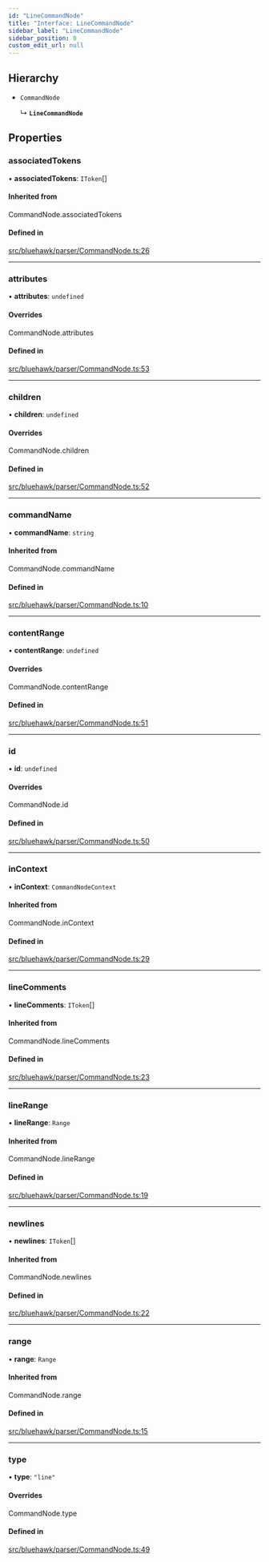 ```yaml
---
id: "LineCommandNode"
title: "Interface: LineCommandNode"
sidebar_label: "LineCommandNode"
sidebar_position: 0
custom_edit_url: null
---
```


## Hierarchy

- `CommandNode`

  ↳ **`LineCommandNode`**

## Properties

### associatedTokens

• **associatedTokens**: `IToken`[]

#### Inherited from

CommandNode.associatedTokens

#### Defined in

[src/bluehawk/parser/CommandNode.ts:26](https://github.com/mongodben/Bluehawk/blob/b4aa3c0/src/bluehawk/parser/CommandNode.ts#L26)

___

### attributes

• **attributes**: `undefined`

#### Overrides

CommandNode.attributes

#### Defined in

[src/bluehawk/parser/CommandNode.ts:53](https://github.com/mongodben/Bluehawk/blob/b4aa3c0/src/bluehawk/parser/CommandNode.ts#L53)

___

### children

• **children**: `undefined`

#### Overrides

CommandNode.children

#### Defined in

[src/bluehawk/parser/CommandNode.ts:52](https://github.com/mongodben/Bluehawk/blob/b4aa3c0/src/bluehawk/parser/CommandNode.ts#L52)

___

### commandName

• **commandName**: `string`

#### Inherited from

CommandNode.commandName

#### Defined in

[src/bluehawk/parser/CommandNode.ts:10](https://github.com/mongodben/Bluehawk/blob/b4aa3c0/src/bluehawk/parser/CommandNode.ts#L10)

___

### contentRange

• **contentRange**: `undefined`

#### Overrides

CommandNode.contentRange

#### Defined in

[src/bluehawk/parser/CommandNode.ts:51](https://github.com/mongodben/Bluehawk/blob/b4aa3c0/src/bluehawk/parser/CommandNode.ts#L51)

___

### id

• **id**: `undefined`

#### Overrides

CommandNode.id

#### Defined in

[src/bluehawk/parser/CommandNode.ts:50](https://github.com/mongodben/Bluehawk/blob/b4aa3c0/src/bluehawk/parser/CommandNode.ts#L50)

___

### inContext

• **inContext**: `CommandNodeContext`

#### Inherited from

CommandNode.inContext

#### Defined in

[src/bluehawk/parser/CommandNode.ts:29](https://github.com/mongodben/Bluehawk/blob/b4aa3c0/src/bluehawk/parser/CommandNode.ts#L29)

___

### lineComments

• **lineComments**: `IToken`[]

#### Inherited from

CommandNode.lineComments

#### Defined in

[src/bluehawk/parser/CommandNode.ts:23](https://github.com/mongodben/Bluehawk/blob/b4aa3c0/src/bluehawk/parser/CommandNode.ts#L23)

___

### lineRange

• **lineRange**: `Range`

#### Inherited from

CommandNode.lineRange

#### Defined in

[src/bluehawk/parser/CommandNode.ts:19](https://github.com/mongodben/Bluehawk/blob/b4aa3c0/src/bluehawk/parser/CommandNode.ts#L19)

___

### newlines

• **newlines**: `IToken`[]

#### Inherited from

CommandNode.newlines

#### Defined in

[src/bluehawk/parser/CommandNode.ts:22](https://github.com/mongodben/Bluehawk/blob/b4aa3c0/src/bluehawk/parser/CommandNode.ts#L22)

___

### range

• **range**: `Range`

#### Inherited from

CommandNode.range

#### Defined in

[src/bluehawk/parser/CommandNode.ts:15](https://github.com/mongodben/Bluehawk/blob/b4aa3c0/src/bluehawk/parser/CommandNode.ts#L15)

___

### type

• **type**: ``"line"``

#### Overrides

CommandNode.type

#### Defined in

[src/bluehawk/parser/CommandNode.ts:49](https://github.com/mongodben/Bluehawk/blob/b4aa3c0/src/bluehawk/parser/CommandNode.ts#L49)
